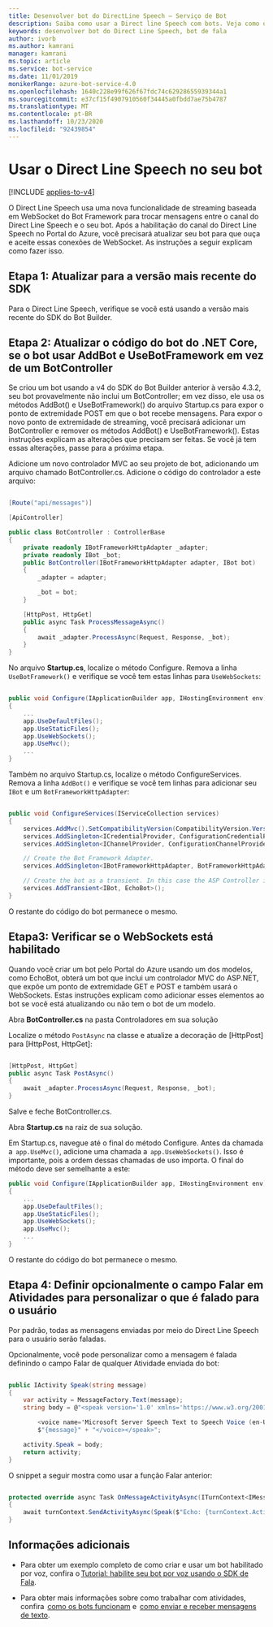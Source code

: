 ```yaml
---
title: Desenvolver bot do DirectLine Speech – Serviço de Bot
description: Saiba como usar a Direct line Speech com bots. Veja como os bots podem usar um recurso de streaming com base em Websockets para trocar mensagens com este canal.
keywords: desenvolver bot do Direct Line Speech, bot de fala
author: ivorb
ms.author: kamrani
manager: kamrani
ms.topic: article
ms.service: bot-service
ms.date: 11/01/2019
monikerRange: azure-bot-service-4.0
ms.openlocfilehash: 1640c228e99f626f67fdc74c62928655939344a1
ms.sourcegitcommit: e37cf15f4907910560f34445a0fbdd7ae75b4787
ms.translationtype: MT
ms.contentlocale: pt-BR
ms.lasthandoff: 10/23/2020
ms.locfileid: "92439854"
---
```

# <a name="use-direct-line-speech-in-your-bot"></a>Usar o Direct Line Speech no seu bot

[!INCLUDE [applies-to-v4](includes/applies-to-v4-current.md)]

O Direct Line Speech usa uma nova funcionalidade de streaming baseada em WebSocket do Bot Framework para trocar mensagens entre o canal do Direct Line Speech e o seu bot. Após a habilitação do canal do Direct Line Speech no Portal do Azure, você precisará atualizar seu bot para que ouça e aceite essas conexões de WebSocket. As instruções a seguir explicam como fazer isso.

## <a name="step-1-upgrade-to-the-latest-version-of-the-sdk"></a>Etapa 1: Atualizar para a versão mais recente do SDK

Para o Direct Line Speech, verifique se você está usando a versão mais recente do SDK do Bot Builder.

## <a name="step-2-update-your-net-core-bot-codeif-your-bot-uses-addbot-and-usebotframework-instead-of-a-botcontroller"></a>Etapa 2: Atualizar o código do bot do .NET Core, se o bot usar AddBot e UseBotFramework em vez de um BotController

Se criou um bot usando a v4 do SDK do Bot Builder anterior à versão 4.3.2, seu bot provavelmente não inclui um BotController; em vez disso, ele usa os métodos AddBot() e UseBotFramework() do arquivo Startup.cs para expor o ponto de extremidade POST em que o bot recebe mensagens. Para expor o novo ponto de extremidade de streaming, você precisará adicionar um BotController e remover os métodos AddBot() e UseBotFramework(). Estas instruções explicam as alterações que precisam ser feitas. Se você já tem essas alterações, passe para a próxima etapa.

Adicione um novo controlador MVC ao seu projeto de bot, adicionando um arquivo chamado BotController.cs. Adicione o código do controlador a este arquivo:

```cs

[Route("api/messages")]

[ApiController]

public class BotController : ControllerBase
{
    private readonly IBotFrameworkHttpAdapter _adapter;
    private readonly IBot _bot;
    public BotController(IBotFrameworkHttpAdapter adapter, IBot bot)
    {
        _adapter = adapter;

        _bot = bot;
    }

    [HttpPost, HttpGet]
    public async Task ProcessMessageAsync()
    {
        await _adapter.ProcessAsync(Request, Response, _bot);
    }
}
```

No arquivo **Startup.cs**, localize o método Configure. Remova a linha `UseBotFramework()` e verifique se você tem estas linhas para `UseWebSockets`:

```cs

public void Configure(IApplicationBuilder app, IHostingEnvironment env)
{
    ...
    app.UseDefaultFiles();
    app.UseStaticFiles();
    app.UseWebSockets();
    app.UseMvc();
    ...
}
```

Também no arquivo Startup.cs, localize o método ConfigureServices. Remova a linha `AddBot()` e verifique se você tem linhas para adicionar seu `IBot` e um `BotFrameworkHttpAdapter`:

```cs

public void ConfigureServices(IServiceCollection services)
{
    services.AddMvc().SetCompatibilityVersion(CompatibilityVersion.Version_2_1);
    services.AddSingleton<ICredentialProvider, ConfigurationCredentialProvider>();
    services.AddSingleton<IChannelProvider, ConfigurationChannelProvider>();

    // Create the Bot Framework Adapter.
    services.AddSingleton<IBotFrameworkHttpAdapter, BotFrameworkHttpAdapter>();

    // Create the bot as a transient. In this case the ASP Controller is expecting an IBot.
    services.AddTransient<IBot, EchoBot>();
}
```

O restante do código do bot permanece o mesmo.

## <a name="step3-ensure-websockets-are-enabled"></a>Etapa3: Verificar se o WebSockets está habilitado

Quando você criar um bot pelo Portal do Azure usando um dos modelos, como EchoBot, obterá um bot que inclui um controlador MVC do ASP.NET, que expõe um ponto de extremidade GET e POST e também usará o WebSockets. Estas instruções explicam como adicionar esses elementos ao bot se você está atualizando ou não tem o bot de um modelo.

Abra **BotController.cs** na pasta Controladores em sua solução

Localize o método `PostAsync` na classe e atualize a decoração de [HttpPost] para [HttpPost, HttpGet]:

```cs

[HttpPost, HttpGet]
public async Task PostAsync()
{
    await _adapter.ProcessAsync(Request, Response, _bot);
}
```

Salve e feche BotController.cs.

Abra **Startup.cs** na raiz de sua solução.

Em Startup.cs, navegue até o final do método Configure. Antes da chamada a  `app.UseMvc()`, adicione uma chamada a  `app.UseWebSockets()`. Isso é importante, pois a ordem dessas chamadas de uso importa. O final do método deve ser semelhante a este:

```cs
public void Configure(IApplicationBuilder app, IHostingEnvironment env)
{
    ...
    app.UseDefaultFiles();
    app.UseStaticFiles();
    app.UseWebSockets();
    app.UseMvc();
    ...
}

```

O restante do código do bot permanece o mesmo.

## <a name="step-4-optionally-set-the-speak-field-on-activities-to-customize-what-is-spoken-to-the-user"></a>Etapa 4: Definir opcionalmente o campo Falar em Atividades para personalizar o que é falado para o usuário

Por padrão, todas as mensagens enviadas por meio do Direct Line Speech para o usuário serão faladas.

Opcionalmente, você pode personalizar como a mensagem é falada definindo o campo Falar de qualquer Atividade enviada do bot:

```cs

public IActivity Speak(string message)
{
    var activity = MessageFactory.Text(message);
    string body = @"<speak version='1.0' xmlns='https://www.w3.org/2001/10/synthesis' xml:lang='en-US'>

        <voice name='Microsoft Server Speech Text to Speech Voice (en-US, JessaRUS)'>" +
        $"{message}" + "</voice></speak>";

    activity.Speak = body;
    return activity;
}
```

O snippet a seguir mostra como usar a função Falar anterior:

```cs

protected override async Task OnMessageActivityAsync(ITurnContext<IMessageActivity> turnContext, CancellationToken cancellationToken)
{
    await turnContext.SendActivityAsync(Speak($"Echo: {turnContext.Activity.Text}"), cancellationToken);
}
```

## <a name="additional-information"></a>Informações adicionais

- Para obter um exemplo completo de como criar e usar um bot habilitado por voz, confira o [Tutorial: habilite seu bot por voz usando o SDK de Fala](https://docs.microsoft.com/azure/cognitive-services/speech-service/tutorial-voice-enable-your-bot-speech-sdk).

- Para obter mais informações sobre como trabalhar com atividades, confira  [como os bots funcionam](https://aka.ms/how-bots-work) e  [como enviar e receber mensagens de texto](https://aka.ms/bot-service-send-receive-text-messages).

